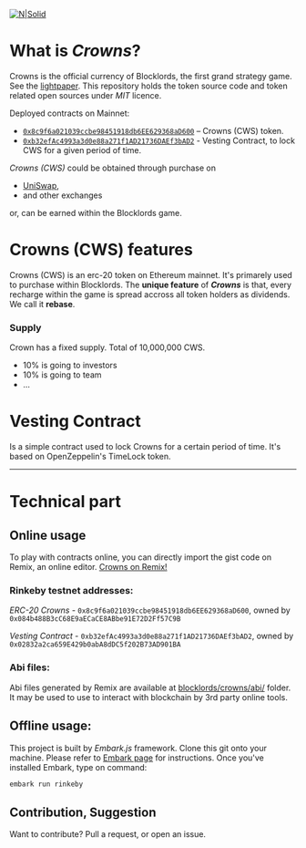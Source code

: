 [![N|Solid](https://play.blocklords.io/favicon.png)](https://play.blocklords.io)
# What is *Crowns*?
Crowns is the official currency of Blocklords, the first grand strategy game. See the [lightpaper](https://blocklords.io/lightpaper.pdf).
This repository holds the token source code and token related open sources under *MIT* licence.

Deployed contracts on Mainnet:
- [`0x8c9f6a021039ccbe98451918db6EE629368aD600`](https://rinkeby.etherscan.io/token/0x8c9f6a021039ccbe98451918db6EE629368aD600) &ndash; Crowns (CWS) token.
- [`0xb32efAc4993a3d0e88a271f1AD21736DAEf3bAD2`](https://rinkeby.etherscan.io/address/0x8c9f6a021039ccbe98451918db6EE629368aD600) - Vesting Contract, to lock CWS for a given period of time.

*Crowns (CWS)* could be obtained through purchase on
- [UniSwap](https://uniswap.org), 
- and other exchanges 

or, can be earned within the Blocklords game.

# Crowns (CWS) features

Crowns (CWS) is an erc-20 token on Ethereum mainnet. It's primarely used to purchase within Blocklords. The **unique feature** of ***Crowns*** is that, every recharge within the game is spread accross all token holders as dividends. We call it **rebase**.

### Supply
Crown has a fixed supply. Total of 10,000,000 CWS.
* 10% is going to investors
* 10% is going to team
* ...

# Vesting Contract
Is a simple contract used to lock Crowns for a certain period of time. It's based on OpenZeppelin's TimeLock token.


---

# Technical part
## Online usage
To play with contracts online, you can directly import the gist code on Remix, an online editor.
[Crowns on Remix!](https://remix.ethereum.org/#version=soljson-v0.6.7+commit.b8d736ae.js&optimize=false&gist=dcb86bf1ecd5bdc7c619a9630374551b)

### Rinkeby testnet addresses:
*ERC-20 Crowns* - `0x8c9f6a021039ccbe98451918db6EE629368aD600`, owned by `0x084b488B3cC68E9aECaCE8ABbe91E72D2Ff57C9B`

*Vesting Contract* - `0xb32efAc4993a3d0e88a271f1AD21736DAEf3bAD2`, owned by `0x02832a2ca659E429b0abA8dDC5f202B73AD901BA`

### Abi files:
Abi files generated by Remix are available at [blocklords/crowns/abi/](https://github.com/blocklords/crowns/tree/master/abi) folder.
It may be used to use to interact with blockchain by 3rd party online tools.

## Offline usage:
This project is built by *Embark.js* framework. Clone this git onto your machine. Please refer to [Embark page](https://github.com/embarklabs/embark) for instructions.
Once you've installed Embark, type on command:
```sh
embark run rinkeby
```

## Contribution, Suggestion

Want to contribute? Pull a request, or open an issue.

